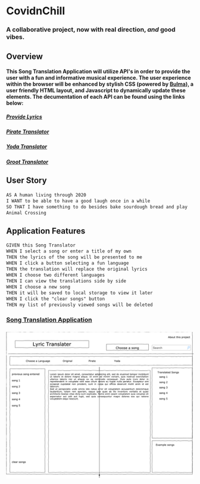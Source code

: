 # CovidnChill
### A collaborative project, now with real direction, *_and_* good vibes.

## Overview
#### This Song Translation Application will utilize API's in order to provide the user with a fun and informative musical experience. The user experience within the browser will be enhanced by stylish CSS (powered by [Bulma](https://bulma.io/)), a user friendly HTML layout, and Javascript to dynamically update these elements. The decumentation of each API can be found using the links below:

##### [Provide Lyrics](https://developer.musixmatch.com/)
##### [Pirate Translator](https://rapidapi.com/orthosie/api/pirate-translator)
##### [Yoda Translator](https://rapidapi.com/orthosie/api/yoda-translator)
##### [Groot Translator](https://rapidapi.com/RapidAlex/api/i-am-groot-i-am-groot)

## User Story

```
AS A human living through 2020
I WANT to be able to have a good laugh once in a while
SO THAT I have something to do besides bake sourdough bread and play Animal Crossing
```

## Application Features

```
GIVEN this Song Translator
WHEN I select a song or enter a title of my own
THEN the lyrics of the song will be presented to me
WHEN I click a button selecting a fun language
THEN the translation will replace the original lyrics
WHEN I choose two different languages
THEN I can view the translations side by side
WHEN I choose a new song
THEN it will be saved to local storage to view it later
WHEN I click the "clear songs" button
THEN my list of previously viewed songs will be deleted
```

### [Song Translation Application](https://curtis-hatter.github.io/Song-Translation-Application/)
### ![Screenshot of Wireframe](Wireframe_SS.jpeg)

